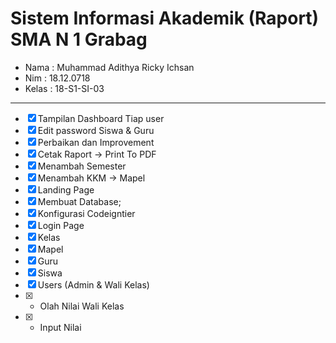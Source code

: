 # Sistem Informasi Akademik (Raport) SMA N 1 Grabag

- Nama  : Muhammad Adithya Ricky Ichsan 
- Nim   : 18.12.0718
- Kelas : 18-S1-SI-03
***
- [x] Tampilan Dashboard Tiap user
- [x] Edit password Siswa & Guru
- [x] Perbaikan dan Improvement
- [x] Cetak Raport -> Print To PDF
- [x] Menambah Semester
- [x] Menambah KKM -> Mapel
- [x] Landing Page
- [x] Membuat Database;
- [x] Konfigurasi Codeigntier
- [x] Login Page
- [x] Kelas
- [x] Mapel
- [x] Guru
- [x] Siswa
- [x] Users (Admin & Wali Kelas)
- [x] - Olah Nilai Wali Kelas
- [x] - Input Nilai
